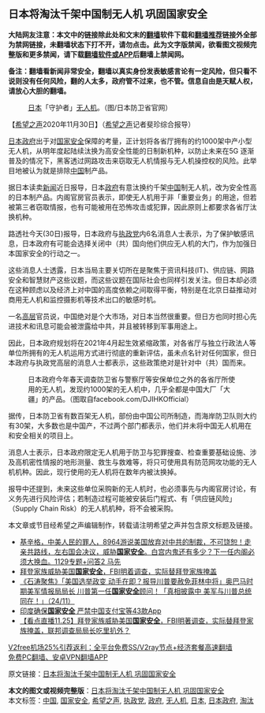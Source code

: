  <h2>日本将淘汰千架中国制无人机 巩固国家安全</h2> <p class="notice"><b>大陆网友注意：本文中的链接除此处和文末的<a href="https://github.com/bannedbook/fanqiang" >翻墙</a>软件下载和<a href="https://github.com/killgcd/justmysocks/blob/master/README.md">翻墙推荐</a>链接外全部为禁网链接，未翻墙状态下打不开，请勿点击。此为文字版禁闻，欲看图文视频完整版和更多禁闻，请下载<a href="https://github.com/bannedbook/fanqiang">翻墙软件或APP</a>后翻墙上禁闻网。</p><p>备注：翻墙看新闻非常安全，翻墙以真实身份发表敏感言论有一定风险，但只看不说则没有任何风险，翻的人太多，政府管不过来，也不管。信息自由是天赋人权，请放心大胆的翻墙。</b></p>  <div class="entry"> <figure><figcaption><a href="https://www.bannedbook.org/bnews/tag/%e6%97%a5%e6%9c%ac/" class="st_tag internal_tag" rel="tag" title="标签 日本 下的日志">日本</a>「守护者」<a href="https://www.bannedbook.org/bnews/tag/%e6%97%a0%e4%ba%ba%e6%9c%ba/" class="st_tag internal_tag" rel="tag" title="标签 无人机 下的日志">无人机</a>。（图/日本防卫省官网）</figcaption></figure> <p>【<span class='wp_keywordlink_affiliate'><a href="https://www.soundofhope.org" title="希望之声" target="_blank">希望之声</a></span>2020年11月30日】（<a href="https://www.bannedbook.org/bnews/tag/%e5%b8%8c%e6%9c%9b%e4%b9%8b%e5%a3%b0/" class="st_tag internal_tag" rel="tag" title="标签 希望之声 下的日志">希望之声</a>记者斐珍综合报导）</p> <p><a href="https://www.bannedbook.org/bnews/tag/%E6%97%A5%E6%9C%AC%E6%94%BF%E5%BA%9C/" class="st_tag internal_tag" rel="tag" title="标签 日本政府 下的日志">日本政府</a>出于对<a href="https://www.bannedbook.org/bnews/tag/%e5%9b%bd%e5%ae%b6%e5%ae%89%e5%85%a8/" class="st_tag internal_tag" rel="tag" title="标签 国家安全 下的日志">国家安全</a>保障的考量，正计划将各省厅拥有的约1000架中产小型无人机，从明年度起陆续汰换为高安全性能的日制新机种，以防止未来在5G 逐渐普及的情况下，黑客透过网路攻击来窃取无人机情报与无人机操控权的风险。此举目地被认为就是排除<span class='wp_keywordlink_affiliate'><a href="https://www.bannedbook.org/" title="中国" target="_blank">中国</a></span>制产品。</p> <p>据日本读卖<span class='wp_keywordlink_affiliate'><a href="https://www.bannedbook.org/" title="新闻">新闻</a></span>近日报导，日本<a href="https://www.bannedbook.org/bnews/tag/%e6%94%bf%e5%ba%9c/" class="st_tag internal_tag" rel="tag" title="标签 政府 下的日志">政府</a>有意汰换约千架<a href="https://www.bannedbook.org/bnews/tag/%E4%B8%AD%E5%9B%BD/" class="st_tag internal_tag" rel="tag" title="标签 中国 下的日志">中国</a>制无人机，改为安全性高的日本制产品。内阁官房官员表示，即使无人机用于非「重要业务」的用途，但若被第三者窃取情报，也有可能被用在恐怖攻击或犯罪，因此原则上都要求各省厅汰换机种。</p>  <p>路透社今天(30日)报导，日本政府与<a href="https://www.bannedbook.org/bnews/tag/%e6%89%a7%e6%94%bf%e5%85%9a/" class="st_tag internal_tag" rel="tag" title="标签 执政党 下的日志">执政党</a>内6名消息人士表示，为了保护敏感讯息，日本政府有可能会选择关闭中（共）国向他们供应无人机的大门，作为加强日本国家安全的行动之一。</p> <p>这些消息人士透露，日本当局主要关切所在是聚焦于资讯科技(IT)、供应链、网路安全和智慧财产这些议题，而这些议题在国际社会也同样引发关注。但日本却必须在这种顾虑以及经济上对中国的高度依赖之间取得平衡，特别是在北京日益推动对商用无人机和监控摄影机等技术出口的敏感时机。</p> <p>一名<span class='wp_keywordlink_affiliate'><a href="https://www.bannedbook.org/bnews/ccpdope/" title="中共高层内幕" target="_blank">高层</a></span>官员说，中国绝对是个大市场，对日本当然很重要。但日方也同时担心先进技术和讯息可能会被泄露给中共，并且被转移到军事用途上。</p>  <p>因此，日本政府规划将在2021年4月起生效紧缩政策，对各省厅与独立行政法人等单位所拥有的无人机运用方式进行彻底的重新评估，虽未点名针对任何国家，但日本政府与执政党高层的消息人士都表示，这些政策绝对是针对中（共）国而来。</p> <figure><figcaption>日本政府今年春天调查防卫省与警察厅等安保单位之外的各省厅所使用的无人机，发现约1000架的无人机中，几乎全都是中国大厂「大疆」的产品。（图取自facebook.com/DJIHKOfficial）</figcaption></figure> <p>据传，日本防卫省有数百架无人机，部份由中国公司所制造，而海岸防卫队则大约有30架，大多数也是中国产，不过两个部门都表示，他们并未将中国无人机用在和安全相关的项目上。</p> <p>消息人士表示，日本政府限定无人机用于防卫与犯罪搜查、检查重要基础设施、涉及高机密性情报的地形测量、救生与救难等，将只可使用具有防范网攻功能的无人机机种。因此，现行使用的无人机将在数年内被汰换掉。</p>  <p>报导中还提到，未来这些单位采购新的无人机时，也必须事先与内阁官房讨论，有义务先进行风险评估；若制造过程可能被安装后门程式、有「供应链风险」（Supply Chain Risk）的无人机机种，将不会被采购。</p> <p>本文章或节目经希望之声编辑制作，转载请注明希望之声并包含原文标题及链接。</p> <ul class='op-related-articles' title='相关阅读'> <li><a href='https://www.bannedbook.org/bnews/bannedvideo/20201129/1439458.html' target='_blank'>基辛格，中美人民的罪人，8964游说美国放弃对中共的制裁，不可饶恕！走亲共路线，左右国会决议，威胁<b>国家安全</b>。白宫内鬼还有多少？下一任内阁必须大换血。1129专题+问答2  马先</a></li> <li><a href='https://www.bannedbook.org/bnews/taiwannews/20201126/1437223.html' target='_blank'>拜登家族威胁美国<b>国家安全</b>，FBI明着调查，实际替拜登家族掩盖</a></li> <li><a href='https://www.bannedbook.org/bnews/bannedvideo/20201126/1437095.html' target='_blank'>《石涛聚焦》「美国选举政变 动手在即？报导川普要赦免菲林中将」奥巴马时期美军情报局局长 川普第一任<b>国家安全</b>顾问！「真相披露中 美军与川普总统同在！」（24/11）</a></li> <li><a href='https://www.bannedbook.org/bnews/worldnews/20201125/1437018.html' target='_blank'>印度确保<b>国家安全</b> 严禁中国支付宝等43款App</a></li> <li><a href='https://www.bannedbook.org/bnews/bannedvideo/20201125/1437013.html' target='_blank'>【看点直播11.25】拜登家族威胁美国<b>国家安全</b>，FBI明著调查，实际替拜登家族掩盖，联邦调查局局长吃里扒外？</a></li> </ul> <p class="texttj"> <a href="https://github.com/bannedbook/fanqiang/wiki/V2ray%E6%9C%BA%E5%9C%BA" target="_blank">V2free机场25%引荐返利：全平台免费SS/V2ray节点+经济套餐高速翻墙</a><br/> <a href="https://github.com/bannedbook/fanqiang/wiki/%E7%A6%81%E9%97%BB%E7%BD%91%E5%AE%89%E5%8D%93%E7%BF%BB%E5%A2%99%E6%96%B0%E9%97%BBAPP" target="_blank">免费PC翻墙、安卓VPN翻墙APP</a></p><p>原文链接：<a class="src_link"  href="https://www.soundofhope.org/post/448405" target="_blank">日本将淘汰千架中国制无人机 巩固国家安全</a></p> <a name='sharetosocial'></a>       <div><b>本文的图文或视频完整版</b>：<a href='https://www.bannedbook.org/bnews/comments/20201130/1439624.html'>日本将淘汰千架中国制无人机 巩固国家安全</a></div>  </div><!--END ENTRY--> <div class="postfooter"> <div>本文标签：<a href="https://www.bannedbook.org/bnews/tag/%E4%B8%AD%E5%9B%BD/" rel="tag">中国</a>, <a href="https://www.bannedbook.org/bnews/tag/%e5%9b%bd%e5%ae%b6%e5%ae%89%e5%85%a8/" rel="tag">国家安全</a>, <a href="https://www.bannedbook.org/bnews/tag/%e5%b8%8c%e6%9c%9b%e4%b9%8b%e5%a3%b0/" rel="tag">希望之声</a>, <a href="https://www.bannedbook.org/bnews/tag/%e6%89%a7%e6%94%bf%e5%85%9a/" rel="tag">执政党</a>, <a href="https://www.bannedbook.org/bnews/tag/%e6%94%bf%e5%ba%9c/" rel="tag">政府</a>, <a href="https://www.bannedbook.org/bnews/tag/%e6%97%a0%e4%ba%ba%e6%9c%ba/" rel="tag">无人机</a>, <a href="https://www.bannedbook.org/bnews/tag/%e6%97%a5%e6%9c%ac/" rel="tag">日本</a>, <a href="https://www.bannedbook.org/bnews/tag/%E6%97%A5%E6%9C%AC%E6%94%BF%E5%BA%9C/" rel="tag">日本政府</a>, <a href="https://www.bannedbook.org/bnews/tag/%E6%B7%98%E6%B1%B0/" rel="tag">淘汰</a></div>  </div><!--END POSTFOOTER--> 
